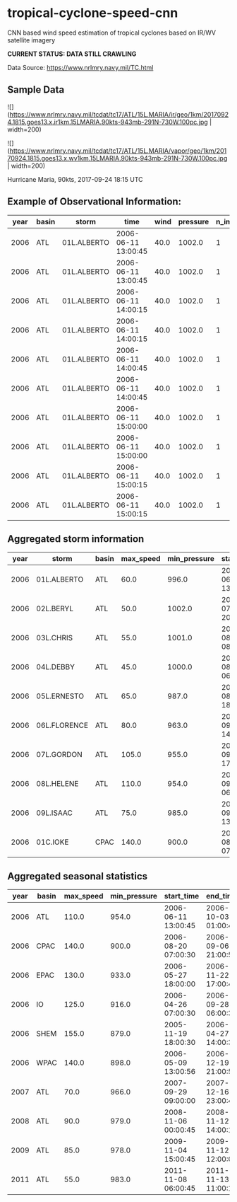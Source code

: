 # tropical-cyclone-speed-cnn
CNN based wind speed estimation of tropical cyclones based on IR/WV satellite imagery


**CURRENT STATUS: DATA STILL CRAWLING**

Data Source: https://www.nrlmry.navy.mil/TC.html

## Sample Data 

![](https://www.nrlmry.navy.mil/tcdat/tc17/ATL/15L.MARIA/ir/geo/1km/20170924.1815.goes13.x.ir1km.15LMARIA.90kts-943mb-291N-730W.100pc.jpg | width=200)

![](https://www.nrlmry.navy.mil/tcdat/tc17/ATL/15L.MARIA/vapor/geo/1km/20170924.1815.goes13.x.wv1km.15LMARIA.90kts-943mb-291N-730W.100pc.jpg | width=200)


Hurricane Maria, 90kts, 2017-09-24 18:15 UTC

## Example of Observational Information:

year|basin|storm|time|wind|pressure|n_images
---|---|---|---|---|---|---
2006|ATL|01L.ALBERTO|2006-06-11 13:00:45|40.0|1002.0|1
2006|ATL|01L.ALBERTO|2006-06-11 13:00:45|40.0|1002.0|1
2006|ATL|01L.ALBERTO|2006-06-11 14:00:15|40.0|1002.0|1
2006|ATL|01L.ALBERTO|2006-06-11 14:00:15|40.0|1002.0|1
2006|ATL|01L.ALBERTO|2006-06-11 14:00:45|40.0|1002.0|1
2006|ATL|01L.ALBERTO|2006-06-11 14:00:45|40.0|1002.0|1
2006|ATL|01L.ALBERTO|2006-06-11 15:00:00|40.0|1002.0|1
2006|ATL|01L.ALBERTO|2006-06-11 15:00:00|40.0|1002.0|1
2006|ATL|01L.ALBERTO|2006-06-11 15:00:15|40.0|1002.0|1
2006|ATL|01L.ALBERTO|2006-06-11 15:00:15|40.0|1002.0|1

## Aggregated storm information

year|storm|basin|max_speed|min_pressure|start_time|end_time|n_images
---|---|---|---|---|---|---|---
2006|01L.ALBERTO|ATL|60.0|996.0|2006-06-11 13:00:45|2006-06-15 21:00:45|464
2006|02L.BERYL|ATL|50.0|1002.0|2006-07-18 20:00:45|2006-07-21 20:00:15|272
2006|03L.CHRIS|ATL|55.0|1001.0|2006-08-01 08:00:45|2006-08-06 22:00:15|525
2006|04L.DEBBY|ATL|45.0|1000.0|2006-08-23 06:00:00|2006-08-28 02:00:30|877
2006|05L.ERNESTO|ATL|65.0|987.0|2006-08-25 18:00:45|2006-09-01 19:00:45|596
2006|06L.FLORENCE|ATL|80.0|963.0|2006-09-05 14:00:30|2006-09-18 04:00:00|1308
2006|07L.GORDON|ATL|105.0|955.0|2006-09-11 17:00:45|2006-09-21 02:00:00|937
2006|08L.HELENE|ATL|110.0|954.0|2006-09-14 06:00:30|2006-09-26 23:00:30|1505
2006|09L.ISAAC|ATL|75.0|985.0|2006-09-28 13:00:15|2006-10-03 01:00:45|355
2006|01C.IOKE|CPAC|140.0|900.0|2006-08-20 07:00:30|2006-09-06 21:00:56|2194


## Aggregated seasonal statistics

year|basin|max_speed|min_pressure|start_time|end_time|n_images
---|---|---|---|---|---|---
2006|ATL|110.0|954.0|2006-06-11 13:00:45|2006-10-03 01:00:45|6839
2006|CPAC|140.0|900.0|2006-08-20 07:00:30|2006-09-06 21:00:56|2194
2006|EPAC|130.0|933.0|2006-05-27 18:00:00|2006-11-22 17:00:45|14143
2006|IO|125.0|916.0|2006-04-26 07:00:30|2006-09-28 06:00:30|1113
2006|SHEM|155.0|879.0|2005-11-19 18:00:30|2006-04-27 14:00:30|7146
2006|WPAC|140.0|898.0|2006-05-09 13:00:56|2006-12-19 21:00:56|16029
2007|ATL|70.0|966.0|2007-09-29 09:00:00|2007-12-16 23:00:45|1331
2008|ATL|90.0|979.0|2008-11-06 00:00:45|2008-11-12 14:00:15|432
2009|ATL|85.0|978.0|2009-11-04 15:00:45|2009-11-12 12:00:00|872
2011|ATL|55.0|983.0|2011-11-08 06:00:45|2011-11-13 11:00:15|1178
